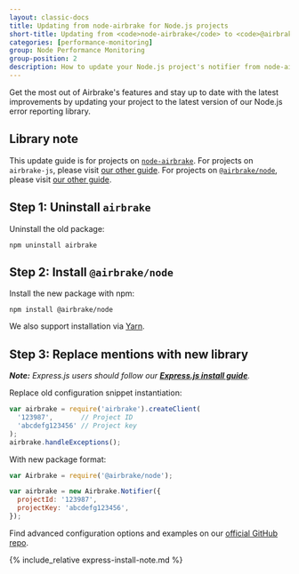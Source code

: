 ```yaml
---
layout: classic-docs
title: Updating from node-airbrake for Node.js projects
short-title: Updating from <code>node-airbrake</code> to <code>@airbrake/node</code>
categories: [performance-monitoring]
group: Node Performance Monitoring
group-position: 2
description: How to update your Node.js project's notifier from node-airbrake
---
```


Get the most out of Airbrake's features and stay up to date with the latest
improvements by updating your project to the latest version of our Node.js
error reporting library.

## Library note
This update guide is for projects on
[`node-airbrake`](https://github.com/airbrake/node-airbrake). For projects on
`airbrake-js`, please visit [our other
guide](/docs/performance-monitoring/updating-from-airbrake-js-for-node/). For
projects on [`@airbrake/node`](https://github.com/airbrake/node-airbrake),
please visit [our other
guide](/docs/performance-monitoring/updating-your-node-notifier/).

## Step 1: Uninstall `airbrake`

Uninstall the old package:

```shell
npm uninstall airbrake
```

## Step 2: Install `@airbrake/node`

Install the new package with npm:

```shell
npm install @airbrake/node
```

We also support installation via
[Yarn](https://github.com/airbrake/airbrake-js/tree/master/packages/node#installation).

## Step 3: Replace mentions with new library

_**Note:** Express.js users should follow our **[Express.js install
guide](/docs/installing-airbrake/installing-airbrake-in-an-express-app/)**._

Replace old configuration snippet instantiation:

```js
var airbrake = require('airbrake').createClient(
  '123987',       // Project ID
  'abcdefg123456' // Project key
);
airbrake.handleExceptions();
```

With new package format:

```js
var Airbrake = require('@airbrake/node');

var airbrake = new Airbrake.Notifier({
  projectId: '123987',
  projectKey: 'abcdefg123456',
});
```

Find advanced configuration options and examples on our [official GitHub
repo](https://github.com/airbrake/airbrake-js/tree/master/packages/node).

{% include_relative express-install-note.md %}
